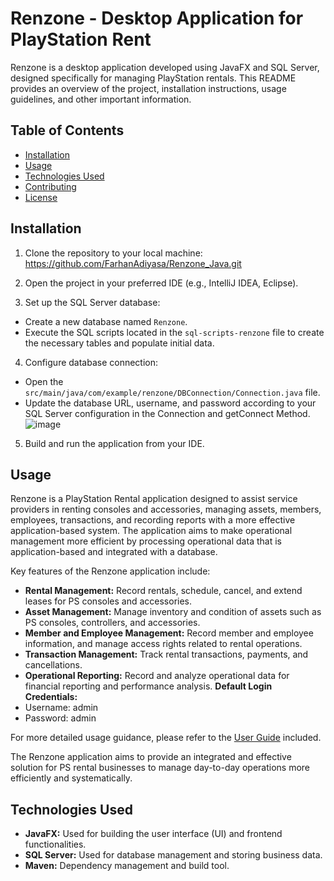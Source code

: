 # Renzone - Desktop Application for PlayStation Rent

Renzone is a desktop application developed using JavaFX and SQL Server, designed specifically for managing PlayStation rentals. This README provides an overview of the project, installation instructions, usage guidelines, and other important information.

## Table of Contents

- [Installation](#installation)
- [Usage](#usage)
- [Technologies Used](#technologies-used)
- [Contributing](#contributing)
- [License](#license)

## Installation

1. Clone the repository to your local machine: https://github.com/FarhanAdiyasa/Renzone_Java.git

2. Open the project in your preferred IDE (e.g., IntelliJ IDEA, Eclipse).

3. Set up the SQL Server database:
- Create a new database named `Renzone`.
- Execute the SQL scripts located in the `sql-scripts-renzone` file to create the necessary tables and populate initial data.

4. Configure database connection:
- Open the `src/main/java/com/example/renzone/DBConnection/Connection.java` file.
- Update the database URL, username, and password according to your SQL Server configuration in the Connection and getConnect Method.
  ![image](https://github.com/FarhanAdiyasa/Renzone_Java/assets/119157451/a8812ac5-58af-46f8-9a87-9ace6b49690c)


5. Build and run the application from your IDE.

## Usage

Renzone is a PlayStation Rental application designed to assist service providers in renting consoles and accessories, managing assets, members, employees, transactions, and recording reports with a more effective application-based system. The application aims to make operational management more efficient by processing operational data that is application-based and integrated with a database.

Key features of the Renzone application include:

- **Rental Management:** Record rentals, schedule, cancel, and extend leases for PS consoles and accessories.
- **Asset Management:** Manage inventory and condition of assets such as PS consoles, controllers, and accessories.
- **Member and Employee Management:** Record member and employee information, and manage access rights related to rental operations.
- **Transaction Management:** Track rental transactions, payments, and cancellations.
- **Operational Reporting:** Record and analyze operational data for financial reporting and performance analysis.
**Default Login Credentials:**
- Username: admin
- Password: admin

For more detailed usage guidance, please refer to the [User Guide](UserGuide.pdf) included.

The Renzone application aims to provide an integrated and effective solution for PS rental businesses to manage day-to-day operations more efficiently and systematically.

## Technologies Used

- **JavaFX:** Used for building the user interface (UI) and frontend functionalities.
- **SQL Server:** Used for database management and storing business data.
- **Maven:** Dependency management and build tool.
